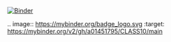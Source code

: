 [![Binder](https://mybinder.org/badge_logo.svg)](https://mybinder.org/v2/gh/a01451795/CLASS10/main)

.. image:: https://mybinder.org/badge_logo.svg
 :target: https://mybinder.org/v2/gh/a01451795/CLASS10/main
